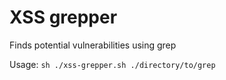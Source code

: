 # XSS grepper
Finds potential vulnerabilities using grep

Usage:
```sh ./xss-grepper.sh ./directory/to/grep```